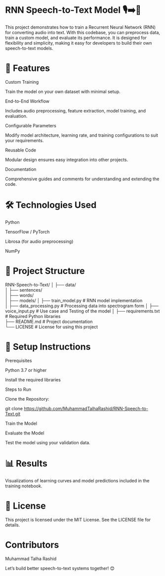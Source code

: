 # RNN Speech-to-Text Model 🎙️➡️📝
This project demonstrates how to train a Recurrent Neural Network (RNN) for converting audio into text. With this codebase, you can preprocess data, train a custom model, and evaluate its performance. It is designed for flexibility and simplicity, making it easy for developers to build their own speech-to-text models.

# 🚀 Features
Custom Training

Train the model on your own dataset with minimal setup.

End-to-End Workflow

Includes audio preprocessing, feature extraction, model training, and evaluation.

Configurable Parameters

Modify model architecture, learning rate, and training configurations to suit your requirements.

Reusable Code

Modular design ensures easy integration into other projects.

Documentation

Comprehensive guides and comments for understanding and extending the code.
# 🛠 Technologies Used
Python

TensorFlow / PyTorch

Librosa (for audio preprocessing)

NumPy

# 📁 Project Structure
RNN-Speech-to-Text/
│
├── data/  
│   ├── sentences/                  
│   ├── words/             
│
├── models/
│   ├── train_model.py          # RNN model implementation  
│   ├── data_processing.py      # Processing data into spectrogram form
│   ├── voice_input.py          # Use case and Testing of the model
│
├── requirements.txt         # Required Python libraries  
├── README.md                # Project documentation  
└── LICENSE                  # License for using this project  
# 🔧 Setup Instructions
Prerequisites

Python 3.7 or higher

Install the required libraries

Steps to Run

Clone the Repository:

git clone https://github.com/MuhammadTalhaRashid/RNN-Speech-to-Text.git  

Train the Model

Evaluate the Model

Test the model using your validation data.
# 📊 Results
Visualizations of learning curves and model predictions included in the training notebook.

# 📜 License
This project is licensed under the MIT License. See the LICENSE file for details.

# Contributors
Muhammad Talha Rashid

Let’s build better speech-to-text systems together! 😊
